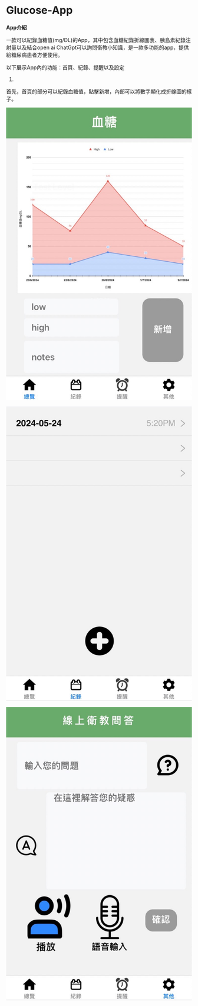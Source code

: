 # Glucose-App

**App介紹**
  
一款可以紀錄血糖值(mg/DL)的App，其中包含血糖紀錄折線圖表、胰島素紀錄注射量以及結合open ai ChatGpt可以詢問衛教小知識，是一款多功能的app，提供給糖尿病患者方便使用。

以下展示App內的功能：首頁、紀錄、提醒以及設定  

1.    
首先，首頁的部分可以紀錄血糖值，點擊新增，內部可以將數字顯化成折線圖的樣子。  

![image](https://github.com/ts36/Glucose-App/blob/main/S__71401493.jpg)


![image](https://github.com/ts36/Glucose-App/blob/main/S__71401494.jpg)


![image](https://github.com/ts36/Glucose-App/blob/main/S__71401495.jpg)
